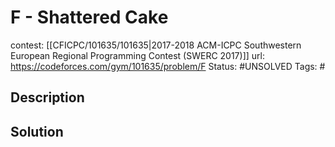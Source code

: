 # F - Shattered Cake

contest: [[CFICPC/101635/101635|2017-2018 ACM-ICPC Southwestern European Regional Programming Contest (SWERC 2017)]]
url: https://codeforces.com/gym/101635/problem/F
Status: #UNSOLVED
Tags: #

## Description

## Solution


